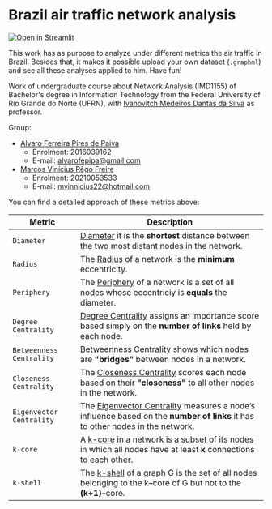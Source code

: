 # Brazil air traffic network analysis
[![Open in Streamlit](https://img.shields.io/badge/-Streamlit-262730?style=for-the-badge&labelColor=000000&logo=Streamlit&logoColor=white)](#)

This work has as purpose to analyze under different metrics the air traffic in Brazil. Besides that, it makes it possible upload your own dataset (`.graphml`) and see all these analyses applied to him. Have fun!

Work of undergraduate course about Network Analysis (IMD1155) of Bachelor's degree in Information Technology from the Federal University of Rio Grande do Norte (UFRN), with [Ivanovitch Medeiros Dantas da Silva](https://github.com/ivanovitchm) as professor.

Group:
- [Álvaro Ferreira Pires de Paiva](https://github.com/alvarofpp)
  - Enrolment: 2016039162
  - E-mail: alvarofepipa@gmail.com
- [Marcos Vinícius Rêgo Freire](https://github.com/mvinnicius22)
  - Enrolment: 20210053533
  - E-mail: mvinnicius22@hotmail.com

You can find a detailed approach of these metrics above:

| Metric | Description |
| --- | --- |
| `Diameter` | [Diameter](https://colab.research.google.com/github/ivanovitchm/network_analysis/blob/main/week_06/Hubs.ipynb#scrollTo=5yquhZpJ1DaF&line=2&uniqifier=1) it is the **shortest** distance between the two most distant nodes in the network. |
| `Radius` | The [Radius](https://colab.research.google.com/github/ivanovitchm/network_analysis/blob/main/week_06/Hubs.ipynb#scrollTo=eRnXKxUU2UUw&line=1&uniqifier=1) of a network is the **minimum** eccentricity. |
| `Periphery` | The [Periphery](https://colab.research.google.com/github/ivanovitchm/network_analysis/blob/main/week_06/Hubs.ipynb#scrollTo=aaV5juQB4kCW&line=1&uniqifier=1) of a network is a set of all nodes whose eccentriciy is **equals** the diameter. |
| `Degree Centrality` | [Degree Centrality](https://colab.research.google.com/github/ivanovitchm/network_analysis/blob/main/week_06/Hubs.ipynb#scrollTo=GfPALZ3QUtlP&line=3&uniqifier=1) assigns an importance score based simply on the **number of links** held by each node. |
| `Betweenness Centrality` | [Betweenness Centrality](https://colab.research.google.com/github/ivanovitchm/network_analysis/blob/main/week_06/Hubs.ipynb#scrollTo=vqlupG50r8Yf) shows which nodes are **"bridges"** between nodes in a network. |
| `Closeness Centrality` | The [Closeness Centrality](https://colab.research.google.com/github/ivanovitchm/network_analysis/blob/main/week_06/Hubs.ipynb#scrollTo=zXVhKitENj3D) scores each node based on their **"closeness"** to all other nodes in the network. |
| `Eigenvector Centrality` | The [Eigenvector Centrality](https://colab.research.google.com/github/ivanovitchm/network_analysis/blob/main/week_06/Hubs.ipynb#scrollTo=ix_GsVjVc_d4) measures a node’s influence based on the **number of links** it has to other nodes in the network. |
| `k-core` | A [k-core](https://colab.research.google.com/github/ivanovitchm/network_analysis/blob/main/week_06/Hubs.ipynb#scrollTo=vqlupG50r8Yf) in a network is a subset of its nodes in which all nodes have at least **k** connections to each other. |
| `k-shell` | The [k-shell](https://colab.research.google.com/github/ivanovitchm/network_analysis/blob/main/week_06/Hubs.ipynb#scrollTo=PgYUzep5KqrU&line=5&uniqifier=1) of a graph G is the set of all nodes belonging to the k–core of G but not to the **(k+1)**–core. |
